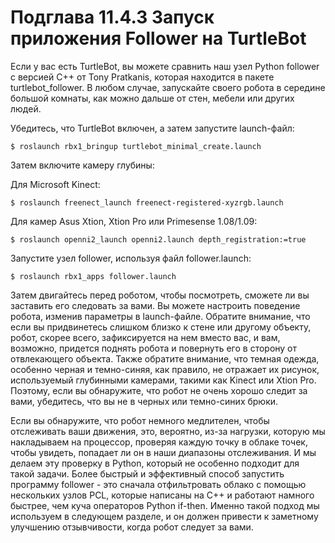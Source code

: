 # Подглава 11.4.3 Запуск приложения Follower на TurtleBot

Если у вас есть TurtleBot, вы можете сравнить наш узел Python follower с версией C++ от Tony Pratkanis, которая находится в пакете turtlebot\_follower. В любом случае, запускайте своего робота в середине большой комнаты, как можно дальше от стен, мебели или других людей.

Убедитесь, что TurtleBot включен, а затем запустите launch-файл:

`$ roslaunch rbx1_bringup turtlebot_minimal_create.launch`

Затем включите камеру глубины: 

Для Microsoft Kinect:

`$ roslaunch freenect_launch freenect-registered-xyzrgb.launch`

Для камер Asus Xtion, Xtion Pro или Primesense 1.08/1.09:

`$ roslaunch openni2_launch openni2.launch depth_registration:=true`

Запустите узел follower, используя файл follower.launch:

`$ roslaunch rbx1_apps follower.launch`

Затем двигайтесь перед роботом, чтобы посмотреть, сможете ли вы заставить его следовать за вами. Вы можете настроить поведение робота, изменив параметры в launch-файле. Обратите внимание, что если вы придвинетесь слишком близко к стене или другому объекту, робот, скорее всего, зафиксируется на нем вместо вас, и вам, возможно, придется поднять робота и повернуть его в сторону от отвлекающего объекта. Также обратите внимание, что темная одежда, особенно черная и темно-синяя, как правило, не отражает их рисунок, используемый глубинными камерами, такими как Kinect или Xtion Pro. Поэтому, если вы обнаружите, что робот не очень хорошо следит за вами, убедитесь, что вы не в черных или темно-синих брюки.

Если вы обнаружите, что робот немного медлителен, чтобы отслеживать ваши движения, это, вероятно, из-за нагрузки, которую мы накладываем на процессор, проверяя каждую точку в облаке точек, чтобы увидеть, попадает ли он в наши диапазоны отслеживания. И мы делаем эту проверку в Python, который не особенно подходит для такой задачи. Более быстрый и эффективный способ запустить программу follower - это сначала отфильтровать облако с помощью нескольких узлов PCL, которые написаны на C++ и работают намного быстрее, чем куча операторов Python if-then. Именно такой подход мы используем в следующем разделе, и он должен привести к заметному улучшению отзывчивости, когда робот следует за вами.

